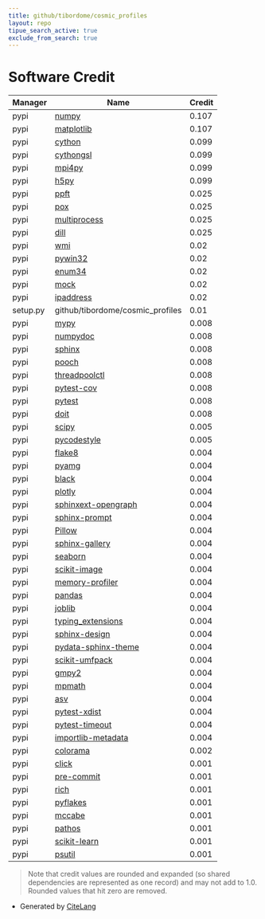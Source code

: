 ```yaml
---
title: github/tibordome/cosmic_profiles
layout: repo
tipue_search_active: true
exclude_from_search: true
---
```

# Software Credit

|Manager|Name|Credit|
|-------|----|------|
|pypi|[numpy](https://www.numpy.org)|0.107|
|pypi|[matplotlib](https://matplotlib.org)|0.107|
|pypi|[cython](http://cython.org/)|0.099|
|pypi|[cythongsl](http://github.com/twiecki/CythonGSL)|0.099|
|pypi|[mpi4py](https://github.com/mpi4py/mpi4py/)|0.099|
|pypi|[h5py](http://www.h5py.org)|0.099|
|pypi|[ppft](https://pypi.org/project/ppft)|0.025|
|pypi|[pox](https://pypi.org/project/pox)|0.025|
|pypi|[multiprocess](https://pypi.org/project/multiprocess)|0.025|
|pypi|[dill](https://pypi.org/project/dill)|0.025|
|pypi|[wmi](https://pypi.org/project/wmi)|0.02|
|pypi|[pywin32](https://pypi.org/project/pywin32)|0.02|
|pypi|[enum34](https://pypi.org/project/enum34)|0.02|
|pypi|[mock](https://pypi.org/project/mock)|0.02|
|pypi|[ipaddress](https://pypi.org/project/ipaddress)|0.02|
|setup.py|github/tibordome/cosmic_profiles|0.01|
|pypi|[mypy](http://www.mypy-lang.org/)|0.008|
|pypi|[numpydoc](https://pypi.org/project/numpydoc)|0.008|
|pypi|[sphinx](https://pypi.org/project/sphinx)|0.008|
|pypi|[pooch](https://pypi.org/project/pooch)|0.008|
|pypi|[threadpoolctl](https://pypi.org/project/threadpoolctl)|0.008|
|pypi|[pytest-cov](https://pypi.org/project/pytest-cov)|0.008|
|pypi|[pytest](https://pypi.org/project/pytest)|0.008|
|pypi|[doit](http://pydoit.org)|0.008|
|pypi|[scipy](https://scipy.org/)|0.005|
|pypi|[pycodestyle](https://pycodestyle.pycqa.org/)|0.005|
|pypi|[flake8](https://github.com/pycqa/flake8)|0.004|
|pypi|[pyamg](https://pypi.org/project/pyamg)|0.004|
|pypi|[black](https://pypi.org/project/black)|0.004|
|pypi|[plotly](https://pypi.org/project/plotly)|0.004|
|pypi|[sphinxext-opengraph](https://pypi.org/project/sphinxext-opengraph)|0.004|
|pypi|[sphinx-prompt](https://pypi.org/project/sphinx-prompt)|0.004|
|pypi|[Pillow](https://pypi.org/project/Pillow)|0.004|
|pypi|[sphinx-gallery](https://pypi.org/project/sphinx-gallery)|0.004|
|pypi|[seaborn](https://pypi.org/project/seaborn)|0.004|
|pypi|[scikit-image](https://pypi.org/project/scikit-image)|0.004|
|pypi|[memory-profiler](https://pypi.org/project/memory-profiler)|0.004|
|pypi|[pandas](https://pypi.org/project/pandas)|0.004|
|pypi|[joblib](https://pypi.org/project/joblib)|0.004|
|pypi|[typing_extensions](https://typing.readthedocs.io/)|0.004|
|pypi|[sphinx-design](https://pypi.org/project/sphinx-design)|0.004|
|pypi|[pydata-sphinx-theme](https://pypi.org/project/pydata-sphinx-theme)|0.004|
|pypi|[scikit-umfpack](https://pypi.org/project/scikit-umfpack)|0.004|
|pypi|[gmpy2](https://pypi.org/project/gmpy2)|0.004|
|pypi|[mpmath](https://pypi.org/project/mpmath)|0.004|
|pypi|[asv](https://pypi.org/project/asv)|0.004|
|pypi|[pytest-xdist](https://pypi.org/project/pytest-xdist)|0.004|
|pypi|[pytest-timeout](https://pypi.org/project/pytest-timeout)|0.004|
|pypi|[importlib-metadata](https://pypi.org/project/importlib-metadata)|0.004|
|pypi|[colorama](https://pypi.org/project/colorama)|0.002|
|pypi|[click](https://palletsprojects.com/p/click/)|0.001|
|pypi|[pre-commit](https://pypi.org/project/pre-commit)|0.001|
|pypi|[rich](https://pypi.org/project/rich)|0.001|
|pypi|[pyflakes](https://pypi.org/project/pyflakes)|0.001|
|pypi|[mccabe](https://pypi.org/project/mccabe)|0.001|
|pypi|[pathos](https://github.com/uqfoundation/pathos)|0.001|
|pypi|[scikit-learn](http://scikit-learn.org)|0.001|
|pypi|[psutil](https://github.com/giampaolo/psutil)|0.001|


> Note that credit values are rounded and expanded (so shared dependencies are represented as one record) and may not add to 1.0. Rounded values that hit zero are removed.


- Generated by [CiteLang](https://github.com/vsoch/citelang)
